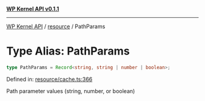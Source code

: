 [**WP Kernel API v0.1.1**](../../README.md)

---

[WP Kernel API](../../README.md) / [resource](../README.md) / PathParams

# Type Alias: PathParams

```ts
type PathParams = Record<string, string | number | boolean>;
```

Defined in: [resource/cache.ts:366](https://github.com/theGeekist/wp-kernel/blob/main/packages/kernel/src/resource/cache.ts#L366)

Path parameter values (string, number, or boolean)
